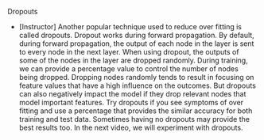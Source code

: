 Dropouts
- [Instructor] Another popular technique used to reduce over fitting is called dropouts. Dropout works during forward propagation. By default, during forward propagation, the output of each node in the layer is sent to every node in the next layer. When using dropout, the outputs of some of the nodes in the layer are dropped randomly. During training, we can provide a percentage value to control the number of nodes being dropped. Dropping nodes randomly tends to result in focusing on feature values that have a high influence on the outcomes. But dropouts can also negatively impact the model if they drop relevant nodes that model important features. Try dropouts if you see symptoms of over fitting and use a percentage that provides the similar accuracy for both training and test data. Sometimes having no dropouts may provide the best results too. In the next video, we will experiment with dropouts.